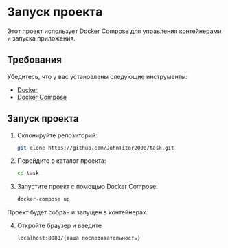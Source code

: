 # Запуск проекта 

Этот проект использует Docker Compose для управления контейнерами и запуска приложения.

## Требования

Убедитесь, что у вас установлены следующие инструменты:

- [Docker](https://www.docker.com/get-started)
- [Docker Compose](https://docs.docker.com/compose/install/)

## Запуск проекта

1. Склонируйте репозиторий:

   ```bash
   git clone https://github.com/JohnTitor2000/task.git

2. Перейдите в каталог проекта:

    ```bash
    cd task
    
3. Запустите проект с помощью Docker Compose:
    ```bash
    docker-compose up

Проект будет собран и запущен в контейнерах.

4. Откройте браузер и введите 
    ```bash
    localhost:8080/{ваша последовательность}
